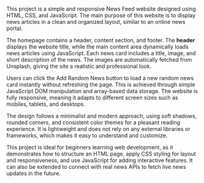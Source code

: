 This project is a simple and responsive News Feed website designed using HTML, CSS, and JavaScript. The main purpose of this website is to display news articles in a clean and organized layout, similar to an online news portal.

The homepage contains a header, content section, and footer. The **header** displays the website title, while the main content area dynamically loads news articles using JavaScript. Each news card includes a title, image, and short description of the news. The images are automatically fetched from Unsplash, giving the site a realistic and professional look.

Users can click the Add Random News button to load a new random news card instantly without refreshing the page. This is achieved through simple JavaScript DOM manipulation and array-based data storage. The website is fully responsive, meaning it adapts to different screen sizes such as mobiles, tablets, and desktops.

The design follows a minimalist and modern approach, using soft shadows, rounded corners, and consistent color themes for a pleasant reading experience. It is lightweight and does not rely on any external libraries or frameworks, which makes it easy to understand and customize.

This project is ideal for beginners learning web development, as it demonstrates how to structure an HTML page, apply CSS styling for layout and responsiveness, and use JavaScript for adding interactive features. It can also be extended to connect with real news APIs to fetch live news updates in the future.
